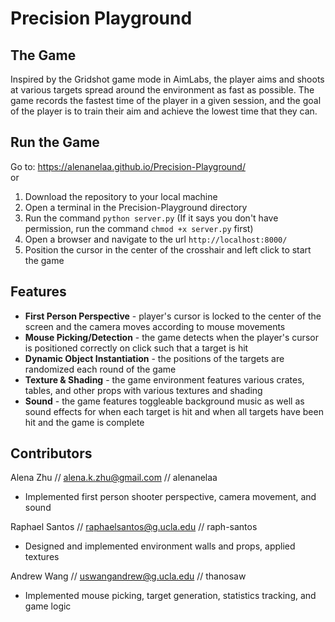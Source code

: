 # Precision Playground

## The Game <br>
Inspired by the Gridshot game mode in AimLabs, the player aims and shoots at various targets spread around the environment as fast as possible. The game records the fastest time of the player in a given session, and the goal of the player is to train their aim and achieve the lowest time that they can.

## Run the Game

Go to: https://alenanelaa.github.io/Precision-Playground/ <br>
or
1. Download the repository to your local machine
2. Open a terminal in the Precision-Playground directory
3. Run the command `python server.py` (If it says you don't have permission, run the command `chmod +x server.py` first)
4. Open a browser and navigate to the url `http://localhost:8000/`
5. Position the cursor in the center of the crosshair and left click to start the game

## Features
* **First Person Perspective** - player's cursor is locked to the center of the screen and the camera moves according to mouse movements
* **Mouse Picking/Detection** - the game detects when the player's cursor is positioned correctly on click such that a target is hit
* **Dynamic Object Instantiation** - the positions of the targets are randomized each round of the game
* **Texture & Shading** - the game environment features various crates, tables, and other props with various textures and shading
* **Sound** - the game features toggleable background music as well as sound effects for when each target is hit and when all targets have been hit and the game is complete

## Contributors

Alena Zhu // alena.k.zhu@gmail.com // alenanelaa
- Implemented first person shooter perspective, camera movement, and sound

Raphael Santos // raphaelsantos@g.ucla.edu // raph-santos
- Designed and implemented environment walls and props, applied textures

Andrew Wang // uswangandrew@g.ucla.edu // thanosaw
- Implemented mouse picking, target generation, statistics tracking, and game logic
